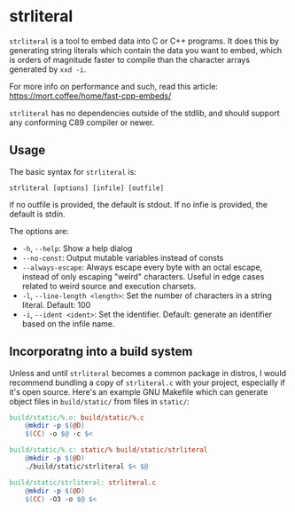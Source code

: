 # strliteral

`strliteral` is a tool to embed data into C or C++ programs. It does this by
generating string literals which contain the data you want to embed, which
is orders of magnitude faster to compile than the character arrays generated
by `xxd -i`.

For more info on performance and such, read this article:
https://mort.coffee/home/fast-cpp-embeds/

`strliteral` has no dependencies outside of the stdlib, and should support any
conforming C89 compiler or newer.

## Usage

The basic syntax for `strliteral` is:

	strliteral [options] [infile] [outfile]

if no outfile is provided, the default is stdout. If no infie is provided,
the default is stdin.

The options are:

* `-h`, `--help`: Show a help dialog
* `--no-const`: Output mutable variables instead of consts
* `--always-escape`: Always escape every byte with an octal escape, instead
  of only escaping "weird" characters. Useful in edge cases related to weird
  source and execution charsets.
* `-l`, `--line-length <length>`: Set the number of characters in a string literal.
  Default: 100
* `-i`, `--ident <ident>`: Set the identifier. Default: generate an identifier
  based on the infile name.

## Incorporatng into a build system

Unless and until `strliteral` becomes a common package in distros, I would recommend
bundling a copy of `strliteral.c` with your project, especially if it's open source.
Here's an example GNU Makefile which can generate object files in
`build/static/` from files in `static/`:

``` Makefile
build/static/%.o: build/static/%.c
	@mkdir -p $(@D)
	$(CC) -o $@ -c $<

build/static/%.c: static/% build/static/strliteral
	@mkdir -p $(@D)
	./build/static/strliteral $< $@

build/static/strliteral: strliteral.c
	@mkdir -p $(@D)
	$(CC) -O3 -o $@ $<
```
